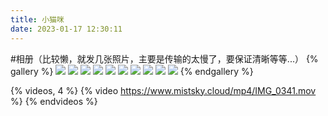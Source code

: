 ```yaml
---
title: 小猫咪
date: 2023-01-17 12:30:11
---
```


#相册（比较懒，就发几张照片，主要是传输的太慢了，要保证清晰等等...）
{% gallery %}
![](https://cdn.staticaly.com/gh/lxw8191/markdown_pic@main/2023/lxw/2022_04_17_17_37_IMG_0182.JPG)
![](https://cdn.staticaly.com/gh/lxw8191/markdown_pic@main/2023/lxw/2022_04_17_20_12_IMG_0185.JPG)
![](https://cdn.staticaly.com/gh/lxw8191/markdown_pic@main/2023/lxw/2022_04_17_20_22_IMG_0191.JPG)
![](https://cdn.staticaly.com/gh/lxw8191/markdown_pic@main/2023/lxw/2022_04_17_20_14_IMG_0189.JPG)
![](https://cdn.staticaly.com/gh/lxw8191/markdown_pic@main/2023/lxw/2022_04_17_20_13_IMG_0187.JPG)
![](https://cdn.staticaly.com/gh/lxw8191/markdown_pic@main/2023/lxw/2022_04_17_20_12_IMG_0186.JPG)
![](https://cdn.staticaly.com/gh/lxw8191/markdown_pic@main/2023/lxw/2022_04_21_19_40_IMG_0121.JPG)
![](https://cdn.staticaly.com/gh/lxw8191/markdown_pic@main/2023/lxw/2022_04_21_19_40_IMG_0123.JPG)
![](https://cdn.staticaly.com/gh/lxw8191/markdown_pic@main/2023/lxw/2022_04_21_19_40_IMG_0124.JPG)
![](https://cdn.staticaly.com/gh/lxw8191/markdown_pic@main/2023/lxw/2022_04_22_17_13_IMG_0161.JPG)
{% endgallery %}

{% videos, 4 %}
{% video https://www.mistsky.cloud/mp4/IMG_0341.mov %}
{% endvideos %}









